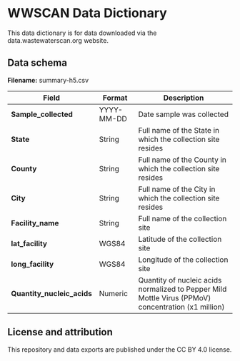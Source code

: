 # WWSCAN Data Dictionary 

This data dictionary is for data downloaded via the data.wastewaterscan.org website.



## Data schema

**Filename:** summary-h5.csv


| Field                 | Format                       |Description                      
|-----------------------------|-----------------------------------|-------------------------------|
| **Sample_collected**      | YYYY-MM-DD  | Date sample was collected    
| **State**      | String       | Full name of the State in which the collection site resides
  **County**      | String       | Full name of the County in which the collection site resides  |
  **City**      | String       | Full name of the City in which the collection site resides  | 
  **Facility_name**      | String       | Full name of the collection site  | 
  **lat_facility**      | WGS84       | Latitude of the collection site  |
| **long_facility**      | WGS84       | Longitude of the collection site |
| **Quantity_nucleic_acids**      | Numeric       | Quantity of nucleic acids normalized to Pepper Mild Mottle Virus (PPMoV) concentration (x1 million) |



## License and attribution

This repository and data exports are published under the CC BY 4.0 license.

